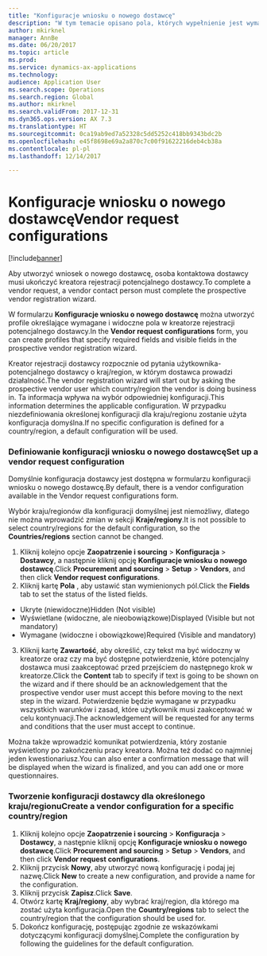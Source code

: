```yaml
---
title: "Konfiguracje wniosku o nowego dostawcę"
description: "W tym temacie opisano pola, których wypełnienie jest wymagane w nowym wniosku o nowego dostawcę."
author: mkirknel
manager: AnnBe
ms.date: 06/20/2017
ms.topic: article
ms.prod: 
ms.service: dynamics-ax-applications
ms.technology: 
audience: Application User
ms.search.scope: Operations
ms.search.region: Global
ms.author: mkirknel
ms.search.validFrom: 2017-12-31
ms.dyn365.ops.version: AX 7.3
ms.translationtype: HT
ms.sourcegitcommit: 0ca19ab9ed7a52328c5dd5252c418bb9343bdc2b
ms.openlocfilehash: e45f8698e69a2a870c7c00f91622216deb4cb38a
ms.contentlocale: pl-pl
ms.lasthandoff: 12/14/2017

---
```


# <a name="vendor-request-configurations"></a><span data-ttu-id="c3a64-103">Konfiguracje wniosku o nowego dostawcę</span><span class="sxs-lookup"><span data-stu-id="c3a64-103">Vendor request configurations</span></span>
[!include[banner](../includes/banner.md)]

<span data-ttu-id="c3a64-104">Aby utworzyć wniosek o nowego dostawcę, osoba kontaktowa dostawcy musi ukończyć kreatora rejestracji potencjalnego dostawcy.</span><span class="sxs-lookup"><span data-stu-id="c3a64-104">To complete a vendor request, a vendor contact person must complete the prospective vendor registration wizard.</span></span>

<span data-ttu-id="c3a64-105">W formularzu **Konfiguracje wniosku o nowego dostawcę** można utworzyć profile określające wymagane i widoczne pola w kreatorze rejestracji potencjalnego dostawcy.</span><span class="sxs-lookup"><span data-stu-id="c3a64-105">In the **Vendor request configurations** form, you can create profiles that specify required fields and visible fields in the prospective vendor registration wizard.</span></span>

<span data-ttu-id="c3a64-106">Kreator rejestracji dostawcy rozpocznie od pytania użytkownika-potencjalnego dostawcy o kraj/region, w którym dostawca prowadzi działalność.</span><span class="sxs-lookup"><span data-stu-id="c3a64-106">The vendor registration wizard will start out by asking the prospective vendor user which country/region the vendor is doing business in.</span></span> <span data-ttu-id="c3a64-107">Ta informacja wpływa na wybór odpowiedniej konfiguracji.</span><span class="sxs-lookup"><span data-stu-id="c3a64-107">This information determines the applicable configuration.</span></span> <span data-ttu-id="c3a64-108">W przypadku niezdefiniowania określonej konfiguracji dla kraju/regionu zostanie użyta konfiguracja domyślna.</span><span class="sxs-lookup"><span data-stu-id="c3a64-108">If no specific configuration is defined for a country/region, a default configuration will be used.</span></span>

### <a name="set-up-a-vendor-request-configuration"></a><span data-ttu-id="c3a64-109">Definiowanie konfiguracji wniosku o nowego dostawcę</span><span class="sxs-lookup"><span data-stu-id="c3a64-109">Set up a vendor request configuration</span></span>

<span data-ttu-id="c3a64-110">Domyślnie konfiguracja dostawcy jest dostępna w formularzu konfiguracji wniosku o nowego dostawcę.</span><span class="sxs-lookup"><span data-stu-id="c3a64-110">By default, there is a vendor configuration available in the Vendor request configurations form.</span></span>

<span data-ttu-id="c3a64-111">Wybór kraju/regionów dla konfiguracji domyślnej jest niemożliwy, dlatego nie można wprowadzić zmian w sekcji **Kraje/regiony**.</span><span class="sxs-lookup"><span data-stu-id="c3a64-111">It is not possible to select country/regions for the default configuration, so the **Countries/regions** section cannot be changed.</span></span>

1.  <span data-ttu-id="c3a64-112">Kliknij kolejno opcje **Zaopatrzenie i sourcing** > **Konfiguracja** > **Dostawcy**, a następnie kliknij opcję **Konfiguracje wniosku o nowego dostawcę**.</span><span class="sxs-lookup"><span data-stu-id="c3a64-112">Click **Procurement and sourcing** > **Setup** > **Vendors**, and then click **Vendor request configurations**.</span></span>
2.  <span data-ttu-id="c3a64-113">Kliknij kartę **Pola** , aby ustawić stan wymienionych pól.</span><span class="sxs-lookup"><span data-stu-id="c3a64-113">Click the **Fields** tab to set the status of the listed fields.</span></span>
-   <span data-ttu-id="c3a64-114">Ukryte (niewidoczne)</span><span class="sxs-lookup"><span data-stu-id="c3a64-114">Hidden (Not visible)</span></span>
-   <span data-ttu-id="c3a64-115">Wyświetlane (widoczne, ale nieobowiązkowe)</span><span class="sxs-lookup"><span data-stu-id="c3a64-115">Displayed (Visible but not mandatory)</span></span>
-   <span data-ttu-id="c3a64-116">Wymagane (widoczne i obowiązkowe)</span><span class="sxs-lookup"><span data-stu-id="c3a64-116">Required (Visible and mandatory)</span></span>
3.  <span data-ttu-id="c3a64-117">Kliknij kartę **Zawartość**, aby określić, czy tekst ma być widoczny w kreatorze oraz czy ma być dostępne potwierdzenie, które potencjalny dostawca musi zaakceptować przed przejściem do następnego krok w kreatorze.</span><span class="sxs-lookup"><span data-stu-id="c3a64-117">Click the **Content** tab to specify if text is going to be shown on the wizard and if there should be an acknowledgement that the prospective vendor user must accept this before moving to the next step in the wizard.</span></span> <span data-ttu-id="c3a64-118">Potwierdzenie będzie wymagane w przypadku wszystkich warunków i zasad, które użytkownik musi zaakceptować w celu kontynuacji.</span><span class="sxs-lookup"><span data-stu-id="c3a64-118">The acknowledgement will be requested for any terms and conditions that the user must accept to continue.</span></span>

<span data-ttu-id="c3a64-119">Można także wprowadzić komunikat potwierdzenia, który zostanie wyświetlony po zakończeniu pracy kreatora. Można też dodać co najmniej jeden kwestionariusz.</span><span class="sxs-lookup"><span data-stu-id="c3a64-119">You can also enter a confirmation message that will be displayed when the wizard is finalized, and you can add one or more questionnaires.</span></span>

### <a name="create-a-vendor-configuration-for-a-specific-countryregion"></a><span data-ttu-id="c3a64-120">Tworzenie konfiguracji dostawcy dla określonego kraju/regionu</span><span class="sxs-lookup"><span data-stu-id="c3a64-120">Create a vendor configuration for a specific country/region</span></span>
1.  <span data-ttu-id="c3a64-121">Kliknij kolejno opcje **Zaopatrzenie i sourcing** > **Konfiguracja** > **Dostawcy**, a następnie kliknij opcję **Konfiguracje wniosku o nowego dostawcę**.</span><span class="sxs-lookup"><span data-stu-id="c3a64-121">Click **Procurement and sourcing** > **Setup** > **Vendors**, and then click **Vendor request configurations**.</span></span>
2.  <span data-ttu-id="c3a64-122">Kliknij przycisk **Nowy**, aby utworzyć nową konfigurację i podaj jej nazwę.</span><span class="sxs-lookup"><span data-stu-id="c3a64-122">Click **New** to create a new configuration, and provide a name for the configuration.</span></span>
3.  <span data-ttu-id="c3a64-123">Kliknij przycisk **Zapisz**.</span><span class="sxs-lookup"><span data-stu-id="c3a64-123">Click **Save**.</span></span>
4.  <span data-ttu-id="c3a64-124">Otwórz kartę **Kraj/regiony**, aby wybrać kraj/region, dla którego ma zostać użyta konfiguracja.</span><span class="sxs-lookup"><span data-stu-id="c3a64-124">Open the **Country/regions** tab to select the country/region that the configuration should be used for.</span></span>
5.  <span data-ttu-id="c3a64-125">Dokończ konfigurację, postępując zgodnie ze wskazówkami dotyczącymi konfiguracji domyślnej.</span><span class="sxs-lookup"><span data-stu-id="c3a64-125">Complete the configuration by following the guidelines for the default configuration.</span></span>


